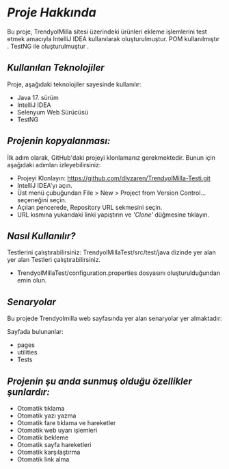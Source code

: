# *Proje Hakkında*
Bu proje, TrendyolMilla sitesi üzerindeki ürünleri ekleme işlemlerini test etmek amacıyla IntelliJ IDEA kullanılarak oluşturulmuştur. POM kullanılmıştır . TestNG ile oluşturulmuştur .


## *Kullanılan Teknolojiler*

Proje, aşağıdaki teknolojiler sayesinde kullanılır:

- Java 17. sürüm
- IntelliJ IDEA
- Selenyum Web Sürücüsü
- TestNG

## *Projenin kopyalanması:*

İlk adım olarak, GitHub'daki projeyi klonlamanız gerekmektedir. Bunun için aşağıdaki adımları izleyebilirsiniz:
- Projeyi Klonlayın: https://github.com/dlyzaren/TrendyolMilla-Testi.git
- IntelliJ IDEA'yı açın.
- Üst menü çubuğundan File > New > Project from Version Control... seçeneğini seçin.
- Açılan pencerede, Repository URL sekmesini seçin.
- URL kısmına yukarıdaki linki yapıştırın ve *'Clone'* düğmesine tıklayın.

## *Nasıl Kullanılır?*

Testlerini çalıştırabilirsiniz: TrendyolMillaTest/src/test/java dizinde yer alan yer alan Testleri çalıştırabilirsiniz.
- TrendyolMillaTest/configuration.properties dosyasını oluşturulduğundan emin olun.

## *Senaryolar*

Bu projede Trendyolmilla web sayfasında yer alan senaryolar yer almaktadır:

 Sayfada bulunanlar:
	
 - pages
 - utilities
 - Tests
   
## *Projenin şu anda sunmuş olduğu özellikler şunlardır:*


- Otomatik tıklama
- Otomatik yazı yazma
- Otomatik fare tıklama ve hareketler
- Otomatik web uyarı işlemleri
- Otomatik bekleme 
- Otomatik sayfa hareketleri
- Otomatik karşılaştırma
- Otomatik link alma
